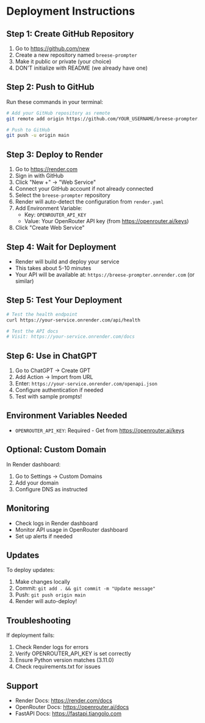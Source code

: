 # Deployment Instructions

## Step 1: Create GitHub Repository

1. Go to https://github.com/new
2. Create a new repository named `breese-prompter`
3. Make it public or private (your choice)
4. DON'T initialize with README (we already have one)

## Step 2: Push to GitHub

Run these commands in your terminal:

```bash
# Add your GitHub repository as remote
git remote add origin https://github.com/YOUR_USERNAME/breese-prompter.git

# Push to GitHub
git push -u origin main
```

## Step 3: Deploy to Render

1. Go to https://render.com
2. Sign in with GitHub
3. Click "New +" → "Web Service"
4. Connect your GitHub account if not already connected
5. Select the `breese-prompter` repository
6. Render will auto-detect the configuration from `render.yaml`
7. Add Environment Variable:
   - Key: `OPENROUTER_API_KEY`
   - Value: Your OpenRouter API key (from https://openrouter.ai/keys)
8. Click "Create Web Service"

## Step 4: Wait for Deployment

- Render will build and deploy your service
- This takes about 5-10 minutes
- Your API will be available at: `https://breese-prompter.onrender.com` (or similar)

## Step 5: Test Your Deployment

```bash
# Test the health endpoint
curl https://your-service.onrender.com/api/health

# Test the API docs
# Visit: https://your-service.onrender.com/docs
```

## Step 6: Use in ChatGPT

1. Go to ChatGPT → Create GPT
2. Add Action → Import from URL
3. Enter: `https://your-service.onrender.com/openapi.json`
4. Configure authentication if needed
5. Test with sample prompts!

## Environment Variables Needed

- `OPENROUTER_API_KEY`: Required - Get from https://openrouter.ai/keys

## Optional: Custom Domain

In Render dashboard:
1. Go to Settings → Custom Domains
2. Add your domain
3. Configure DNS as instructed

## Monitoring

- Check logs in Render dashboard
- Monitor API usage in OpenRouter dashboard
- Set up alerts if needed

## Updates

To deploy updates:
1. Make changes locally
2. Commit: `git add . && git commit -m "Update message"`
3. Push: `git push origin main`
4. Render will auto-deploy!

## Troubleshooting

If deployment fails:
1. Check Render logs for errors
2. Verify OPENROUTER_API_KEY is set correctly
3. Ensure Python version matches (3.11.0)
4. Check requirements.txt for issues

## Support

- Render Docs: https://render.com/docs
- OpenRouter Docs: https://openrouter.ai/docs
- FastAPI Docs: https://fastapi.tiangolo.com
